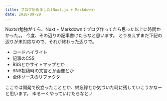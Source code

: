 ```yaml
---
title: ブログ始めました(Nuxt.js + Markdown)
date: 2018-09-29
---
```


Nuxtの勉強がてら、Nuxt + Markdownでブログ作ってたら思った以上に時間かかった。。
今度、その辺りの記事書けたらなと思います。
とりあえずまだ下記の辺りが未対応なので、それが終わった辺りで。

- コードハイライト
- 記事のCSS
- RSSとかサイトマップとか
- SNS投稿時の文言とか画像とか
- 全体ソースのリファクタ

ここでは開発で役立ったこととか、備忘録とか気づいた時に残していこうかなーと思います。
ゆるーくやっていけたらなと..!
